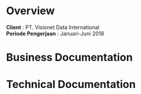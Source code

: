 <!-- TITLE: Hadeer -->
<!-- SUBTITLE: A quick summary of Hadeer -->

# Overview
**Client** : PT. Visionet Data International    
**Periode Pengerjaan** : Januari-Juni 2018

# Business Documentation

# Technical Documentation